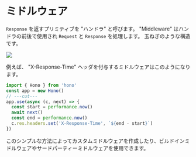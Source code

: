# ミドルウェア

`Response` を返すプリミティブを "ハンドラ" と呼びます。
"Middleware" はハンドラの前後で使用され `Request` と `Response` を処理します。
玉ねぎのような構造です。

![](/images/onion.png)

例えば、 "X-Response-Time" ヘッダを付与するミドルウェアはこのようになります。

```ts twoslash
import { Hono } from 'hono'
const app = new Hono()
// ---cut---
app.use(async (c, next) => {
  const start = performance.now()
  await next()
  const end = performance.now()
  c.res.headers.set('X-Response-Time', `${end - start}`)
})
```

このシンプルな方法によってカスタムミドルウェアを作成したり、ビルドインミドルウェアやサードパーティーミドルウェアを使用できます。
